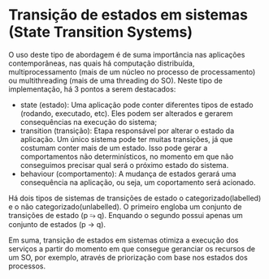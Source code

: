 # Transição de estados em sistemas (State Transition Systems)

O uso deste tipo de abordagem é de suma importância nas aplicações contemporâneas, nas quais há computação distribuída, multiprocessamento (mais de um núcleo no processo de processamento) ou multithreading (mais de uma threading do SO). Neste tipo de implementação, há 3 pontos a serem destacados:
* state (estado): Uma aplicação pode conter diferentes tipos de estado (rodando, executado, etc). Eles podem ser alterados e gerarem consequências na execução do sistema;
* transition (transição): Etapa responsável por alterar o estado da aplicação. Um único sistema pode ter muitas transições, já que costumam conter mais de um estado. Isso pode gerar a comportamentos não determinísticos, no momento em que não conseguimos precisar qual será o próximo estado do sistema.
* behaviour (comportamento): A mudança de estados gerará uma consequência na aplicação, ou seja, um coportamento será acionado.

Há dois tipos de sistemas de transições de estado o categorizado(labelled) e o não categorizado(unlabelled). O primeiro engloba um conjunto de transições de estado (p ⭇ q). Enquando o segundo possui apenas um conjunto de estados (p → q).

Em suma, transição de estados em sistemas otimiza a execução dos serviços a partir do momento em que consegue geranciar os recursos de um SO, por exemplo, através de priorização com base nos estados dos processos.